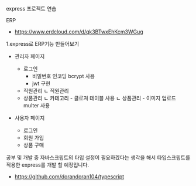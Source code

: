 express 프로젝트 연습

ERP
- https://www.erdcloud.com/d/qk3BTwxEhKcm3WGug

1.express로 ERP기능 만들어보기

- 관리자 페이지

    - 로그인
        - 비밀번호 인코딩 bcrypt 사용
        - jwt 구현
    - 직원관리
        ㄴ 직원관리
    - 상품관리
        ㄴ 카테고리
            - 클로져 테이블 사용
        ㄴ 상품관리
            - 이미지 업로드 multer 사용

- 사용자 페이지
    - 로그인
    - 회원 가입
    - 상품 구매

 공부 및 개발 중 자바스크립트의 타입 설정이 필요하겠다는 생각을 해서
 타입스크립트를 적용한 express를 개발 할 예정입니다.
 - https://github.com/dorandoran104/typescript

